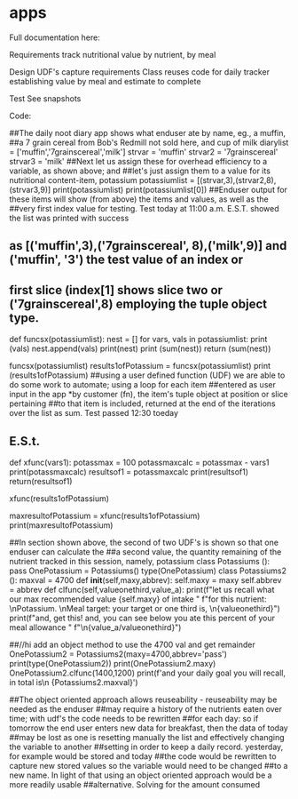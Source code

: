 # apps
Full documentation here:  

Requirements
track nutritional value by nutrient, by meal

Design
UDF's capture requirements
Class reuses code for daily tracker establishing value by meal and estimate to complete

Test
See snapshots

Code:

##The daily noot diary app shows what enduser ate by name, eg., a muffin,
##a 7 grain cereal from Bob's Redmill not sold here, and cup of milk
diarylist = ['muffin','7grainscereal','milk']
strvar = 'muffin'
strvar2 = '7grainscereal'
strvar3 = 'milk'
##Next let us assign these for overhead efficiency to a variable, as shown above; and
##let's just assign them to a value for its nutritional content-item, potassium
potassiumlist = [(strvar,3),(strvar2,8),(strvar3,9)]
print(potassiumlist)
print(potassiumlist[0])
##Enduser output for these items will show (from above) the items and values, as well as the
##very first index value for testing.  Test today at 11:00 a.m. E.S.T. showed the list was printed with success
## as [('muffin',3),('7grainscereal', 8),('milk',9)] and ('muffin', '3') the test value of an index or
## first slice (index[1] shows slice two or ('7grainscereal',8) employing the tuple object type.

def funcsx(potassiumlist):
    nest = []
    for vars, vals in potassiumlist:
        print (vals)
        nest.append(vals)
        print(nest)
        print (sum(nest))
    return (sum(nest))

funcsx(potassiumlist)
results1ofPotassium = funcsx(potassiumlist)
print (results1ofPotassium)
##using a user defined function (UDF) we are able to do some work to automate; using a loop for each item
##entered as user input in the app *by customer (fn), the item's tuple object at position or slice pertaining
##to that item is included, returned at the end of the iterations over the list as sum.  Test passed 12:30 toeday
## E.S.t.
def xfunc(vars1):
    potassmax = 100
    potassmaxcalc = potassmax - vars1
    print(potassmaxcalc)
    resultsof1 = potassmaxcalc
    print(resultsof1)
    return(resultsof1)


xfunc(results1ofPotassium)

maxresultofPotassium = xfunc(results1ofPotassium)
print(maxresultofPotassium)

##In section shown above, the second of two UDF's is shown so that one enduser can calculate the
##a second value, the quantity remaining of the nutrient tracked in this session, namely, potassium
class Potassiums ():
    pass
OnePotassium = Potassiums()
type(OnePotassium)
class Potassiums2 ():
    maxval = 4700
    def __init__(self,maxy,abbrev):
        self.maxy = maxy
        self.abbrev = abbrev
    def clfunc(self,valueonethird,value_a):
        print(f"let us recall what our max recommended value {self.maxy} of intake "
              f"for this nutrient:  \nPotassium.  \nMeal target:  your target or one third is, \n{valueonethird}")
        print(f"and, get this!  and, you can see below you ate this percent of your meal allowance "
              f"\n{value_a/valueonethird}")

##//hi add an object method to use the 4700 val and get remainder
OnePotassium2 = Potassiums2(maxy=4700,abbrev='pass')
print(type(OnePotassium2))
print(OnePotassium2.maxy)
OnePotassium2.clfunc(1400,1200)
print(f'and your daily goal you will recall, in total is\n {Potassiums2.maxval}')

##The object oriented approach allows reuseability - reuseability may be needed as the enduser
##may require a history of the nutrients eaten over time;  with udf's the code needs to be rewritten
##for each day:  so if tomorrow the end user enters new data for breakfast, then the data of today
##may be lost as one is resetting manually the list and effectively changing the variable to another
##setting in order to keep a daily record.  yesterday, for example would be stored and today
##the code would be rewritten to capture new stored values so the variable would need to be changed
##to a new name.  In light of that using an object oriented approach would be a more readily usable
##alternative.  Solving for the amount consumed

